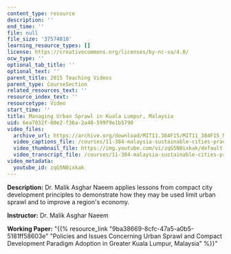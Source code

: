 ```yaml
---
content_type: resource
description: ''
end_time: ''
file: null
file_size: '37574810'
learning_resource_types: []
license: https://creativecommons.org/licenses/by-nc-sa/4.0/
ocw_type: ''
optional_tab_title: ''
optional_text: ''
parent_title: 2015 Teaching Videos
parent_type: CourseSection
related_resources_text: ''
resource_index_text: ''
resourcetype: Video
start_time: ''
title: Managing Urban Sprawl in Kuala Lumpur, Malaysia
uid: 6ea7032f-00e2-f36a-2a48-599f9e1b5790
video_files:
  archive_url: https://archive.org/download/MIT11.384F15/MIT11_384F15_Malik_300k.mp4
  video_captions_file: /courses/11-384-malaysia-sustainable-cities-practicum-spring-2018/79c5711702365249976868da802cb164_zqG5N0ixkak.vtt
  video_thumbnail_file: https://img.youtube.com/vi/zqG5N0ixkak/default.jpg
  video_transcript_file: /courses/11-384-malaysia-sustainable-cities-practicum-spring-2018/93b55c04b879090c048dd2e7de59dba6_zqG5N0ixkak.pdf
video_metadata:
  youtube_id: zqG5N0ixkak
---
```


**Description:** Dr. Malik Asghar Naeem applies lessons from compact city development principles to demonstrate how they may be used limit urban sprawl and to improve a region's economy.

**Instructor:** Dr. Malik Asghar Naeem

**Working Paper:** "{{% resource_link "9ba38669-8cfc-47a5-a0b5-5181ff58603e" "Policies and Issues Concerning Urban Sprawl and Compact Development Paradigm Adoption in Greater Kuala Lumpur, Malaysia" %}}"

